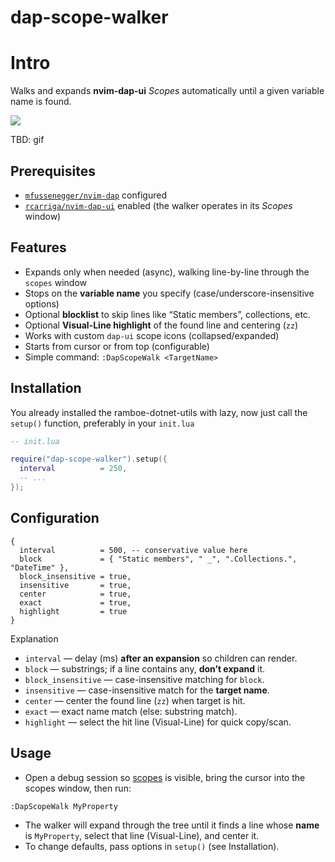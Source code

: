 # dap-scope-walker

# Intro

Walks and expands **nvim-dap-ui** *Scopes* automatically until a given variable name is found. 

![](https://firebasestorage.googleapis.com/v0/b/firescript-577a2.appspot.com/o/imgs%2Fapp%2Framboe%2FogO6Qgr0Kj.gif?alt=media&token=89c01370-1392-4331-a73f-3884b425d8c8)

TBD: gif

## Prerequisites

* [`mfussenegger/nvim-dap`](https://github.com/mfussenegger/nvim-dap) configured
* [`rcarriga/nvim-dap-ui`](https://github.com/rcarriga/nvim-dap-ui) enabled (the walker operates in its *Scopes* window)
<!-- * Correctly set up `nvim-dap` for C# (TBD) -->

## Features

* Expands only when needed (async), walking line-by-line through the `scopes` window
* Stops on the **variable name** you specify (case/underscore-insensitive options)
* Optional **blocklist** to skip lines like “Static members”, collections, etc.
* Optional **Visual-Line highlight** of the found line and centering (`zz`)
* Works with custom `dap-ui` scope icons (collapsed/expanded)
* Starts from cursor or from top (configurable)
* Simple command: `:DapScopeWalk <TargetName>`

## Installation

You already installed the ramboe-dotnet-utils with lazy, now just call the `setup()` function, preferably in your `init.lua`

```lua
-- init.lua

require("dap-scope-walker").setup({
  interval          = 250,
  -- ...
});
```

## Configuration

```
{
  interval          = 500, -- conservative value here
  block             = { "Static members", " _", ".Collections.", "DateTime" }, 
  block_insensitive = true,
  insensitive       = true,
  center            = true,
  exact             = true,
  highlight         = true
}
```

Explanation

* `interval` — delay (ms) **after an expansion** so children can render.
* `block` — substrings; if a line contains any, **don’t expand** it.
* `block_insensitive` — case-insensitive matching for `block`.
* `insensitive` — case-insensitive match for the **target name**.
* `center` — center the found line (`zz`) when target is hit.
* `exact` — exact name match (else: substring match).
* `highlight` — select the hit line (Visual-Line) for quick copy/scan.

## Usage

* Open a debug session so [scopes](https://github.com/rcarriga/nvim-dap-ui?tab=readme-ov-file#variable-scopes) is visible, bring the cursor into the scopes window, then run:

```
:DapScopeWalk MyProperty
```

* The walker will expand through the tree until it finds a line whose **name** is `MyProperty`, select that line (Visual-Line), and center it.
* To change defaults, pass options in `setup()` (see Installation).
<!-- * Programmatic call: -->
<!---->
<!-- ```lua -->
<!-- require('dap-scope-walker').DapUI_WalkExpandUntilAsync('MyProperty') -->
<!-- ``` -->
